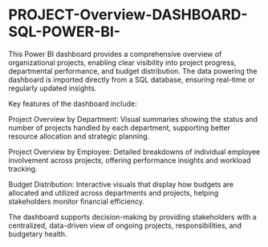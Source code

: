 # PROJECT-Overview-DASHBOARD-SQL-POWER-BI-
This Power BI dashboard provides a comprehensive overview of organizational projects, enabling clear visibility into project progress, departmental performance, and budget distribution. The data powering the dashboard is imported directly from a SQL database, ensuring real-time or regularly updated insights.

Key features of the dashboard include:

Project Overview by Department: Visual summaries showing the status and number of projects handled by each department, supporting better resource allocation and strategic planning.

Project Overview by Employee: Detailed breakdowns of individual employee involvement across projects, offering performance insights and workload tracking.

Budget Distribution: Interactive visuals that display how budgets are allocated and utilized across departments and projects, helping stakeholders monitor financial efficiency.

The dashboard supports decision-making by providing stakeholders with a centralized, data-driven view of ongoing projects, responsibilities, and budgetary health.

